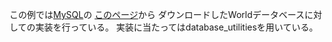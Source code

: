 この例では[MySQL](https://www.mysql.com/)の
[このページ](https://dev.mysql.com/doc/index-other.html)から
ダウンロードしたWorldデータベースに対しての実装を行っている。
実装に当たってはdatabase_utilitiesを用いている。